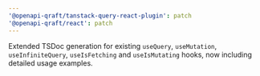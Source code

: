 ```yaml
---
'@openapi-qraft/tanstack-query-react-plugin': patch
'@openapi-qraft/react': patch
---
```


Extended TSDoc generation for existing `useQuery`, `useMutation`, `useInfiniteQuery`, `useIsFetching` and `useIsMutating` hooks, now including detailed usage examples.
